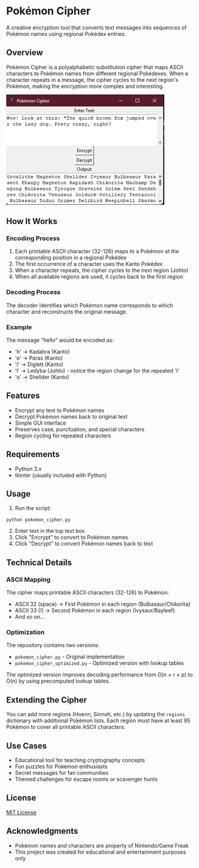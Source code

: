 # Pokémon Cipher

A creative encryption tool that converts text messages into sequences of Pokémon names using regional Pokédex entries.

## Overview

Pokémon Cipher is a polyalphabetic substitution cipher that maps ASCII characters to Pokémon names from different regional Pokédexes. When a character repeats in a message, the cipher cycles to the next region's Pokémon, making the encryption more complex and interesting.

![Screenshot of the app](screenshot.png)

## How It Works

### Encoding Process

1. Each printable ASCII character (32-126) maps to a Pokémon at the corresponding position in a regional Pokédex
2. The first occurrence of a character uses the Kanto Pokédex
3. When a character repeats, the cipher cycles to the next region (Johto)
4. When all available regions are used, it cycles back to the first region

### Decoding Process

The decoder identifies which Pokémon name corresponds to which character and reconstructs the original message.

### Example

The message "hello" would be encoded as:
- 'h' → Kadabra (Kanto)
- 'e' → Paras (Kanto)
- 'l' → Diglett (Kanto)
- 'l' → Ledyba (Johto) - notice the region change for the repeated 'l'
- 'o' → Shellder (Kanto)

## Features

- Encrypt any text to Pokémon names
- Decrypt Pokémon names back to original text
- Simple GUI interface
- Preserves case, punctuation, and special characters
- Region cycling for repeated characters

## Requirements

- Python 3.x
- tkinter (usually included with Python)

## Usage

1. Run the script:
```
python pokemon_cipher.py
```

2. Enter text in the top text box
3. Click "Encrypt" to convert to Pokémon names
4. Click "Decrypt" to convert Pokémon names back to text

## Technical Details

### ASCII Mapping

The cipher maps printable ASCII characters (32-126) to Pokémon:
- ASCII 32 (space) → First Pokémon in each region (Bulbasaur/Chikorita)
- ASCII 33 (!) → Second Pokémon in each region (Ivysaur/Bayleef)
- And so on...

### Optimization

The repository contains two versions:
- `pokemon_cipher.py` - Original implementation
- `pokemon_cipher_optimized.py` - Optimized version with lookup tables

The optimized version improves decoding performance from O(n × r × p) to O(n) by using precomputed lookup tables.

## Extending the Cipher

You can add more regions (Hoenn, Sinnoh, etc.) by updating the `regions` dictionary with additional Pokémon lists. Each region must have at least 95 Pokémon to cover all printable ASCII characters.

## Use Cases

- Educational tool for teaching cryptography concepts
- Fun puzzles for Pokémon enthusiasts
- Secret messages for fan communities
- Themed challenges for escape rooms or scavenger hunts

## License

[MIT License](LICENSE)

## Acknowledgments

- Pokémon names and characters are property of Nintendo/Game Freak
- This project was created for educational and entertainment purposes only
